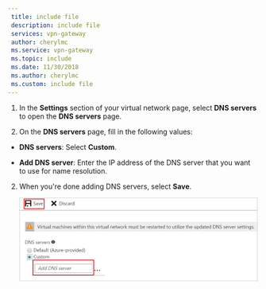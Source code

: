 ```yaml
---
 title: include file
 description: include file
 services: vpn-gateway
 author: cherylmc
 ms.service: vpn-gateway
 ms.topic: include
 ms.date: 11/30/2018
 ms.author: cherylmc
 ms.custom: include file
---
```

1. In the **Settings** section of your virtual network page, select **DNS servers** to open the **DNS servers** page.

2. On the **DNS servers** page, fill in the following values:

  - **DNS servers**: Select **Custom**.

  - **Add DNS server**: Enter the IP address of the DNS server that you want to use for name resolution.

2. When you're done adding DNS servers, select **Save**.

    ![Specify a DNS server](./media/vpn-gateway-add-dns-rm-portal-include/specify-dns-server.png "Specify a DNS Server")